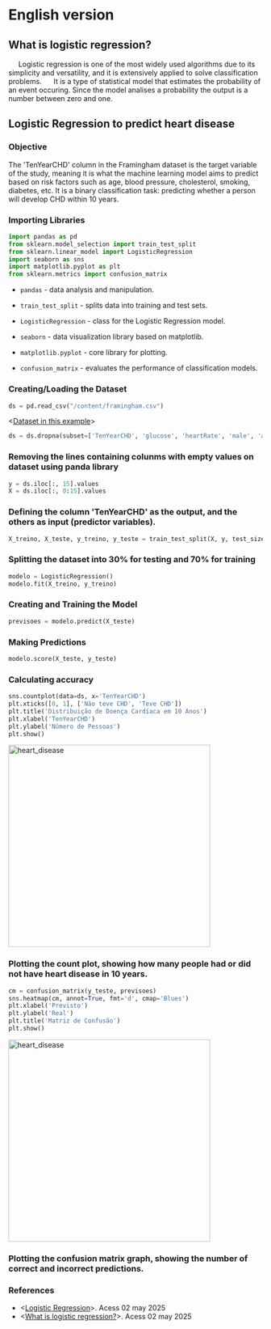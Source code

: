 # English version
## What is logistic regression?
&nbsp;&nbsp;&nbsp;&nbsp; Logistic regression is one of the most widely used algorithms due to its simplicity and versatility, and it is extensively applied to solve classification problems.
&nbsp;&nbsp;&nbsp;&nbsp; It is a type of statistical model that estimates the probability of an event occuring. Since the model analises a probability the output is a number between zero and one. 
## Logistic Regression to predict heart disease 
### Objective   
The 'TenYearCHD' column in the Framingham dataset is the target variable of the study, meaning it is what the machine learning model aims to predict based on risk factors such as age, blood pressure, cholesterol, smoking, diabetes, etc. It is a binary classification task: predicting whether a person will develop CHD within 10 years.  
### Importing Libraries 

```python 
import pandas as pd
from sklearn.model_selection import train_test_split
from sklearn.linear_model import LogisticRegression
import seaborn as sns
import matplotlib.pyplot as plt
from sklearn.metrics import confusion_matrix
```
- `pandas` - data analysis and manipulation.

- `train_test_split` - splits data into training and test sets.

- `LogisticRegression` - class for the Logistic Regression model.

- `seaborn` - data visualization library based on matplotlib.

- `matplotlib.pyplot` - core library for plotting.

- `confusion_matrix` - evaluates the performance of classification models.

### Creating/Loading the Dataset
```python 
ds = pd.read_csv("/content/framingham.csv")
```
<[Dataset in this example](https://www.kaggle.com/datasets/dileep070/heart-disease-prediction-using-logistic-regression/data)>   

```python 
ds = ds.dropna(subset=['TenYearCHD', 'glucose', 'heartRate', 'male', 'age',	'education',	'currentSmoker',	'cigsPerDay',	'BPMeds',	'prevalentStroke',	'prevalentHyp', 'diabetes',	'totChol',	'sysBP',	'diaBP',	'BMI'])
```
### Removing the lines containing colunms with empty values on dataset using panda library

```python 
y = ds.iloc[:, 15].values
X = ds.iloc[:, 0:15].values
```

### Defining the column 'TenYearCHD' as the output, and the others as input (predictor variables).

```python 
X_treino, X_teste, y_treino, y_teste = train_test_split(X, y, test_size=.3)
```

### Splitting the dataset into 30% for testing and 70% for training

```python 
modelo = LogisticRegression()
modelo.fit(X_treino, y_treino)
```

### Creating and Training the Model

```python 
previsoes = modelo.predict(X_teste)
```
### Making Predictions

```python 
modelo.score(X_teste, y_teste)
```
### Calculating accuracy

```python 
sns.countplot(data=ds, x='TenYearCHD')
plt.xticks([0, 1], ['Não teve CHD', 'Teve CHD'])
plt.title('Distribuição de Doença Cardíaca em 10 Anos')
plt.xlabel('TenYearCHD')
plt.ylabel('Número de Pessoas')
plt.show()
```
<img src="https://i.postimg.cc/9X4qKS9b/bf17e336-f42a-40c0-a3f9-e9c71726858f.jpg" alt="heart_disease" width="400">

### Plotting the count plot, showing how many people had or did not have heart disease in 10 years.
```python 
cm = confusion_matrix(y_teste, previsoes)
sns.heatmap(cm, annot=True, fmt='d', cmap='Blues')
plt.xlabel('Previsto')
plt.ylabel('Real')
plt.title('Matriz de Confusão')
plt.show()
```
<img src="https://i.postimg.cc/wxkSKfdt/14d309ce-bd94-421a-b494-61aa8386adb6.jpg" alt="heart_disease" width="400">

### Plotting the confusion matrix graph, showing the number of correct and incorrect predictions.

### References
- <[Logistic Regression](https://www.web.stanford.edu/~jurafsky/slp3/5.pdf)>. Acess 02 may 2025 
- <[What is logistic regression?](https://www.ibm.com/think/topics/logistic-regression)>. Acess 02 may 2025   


